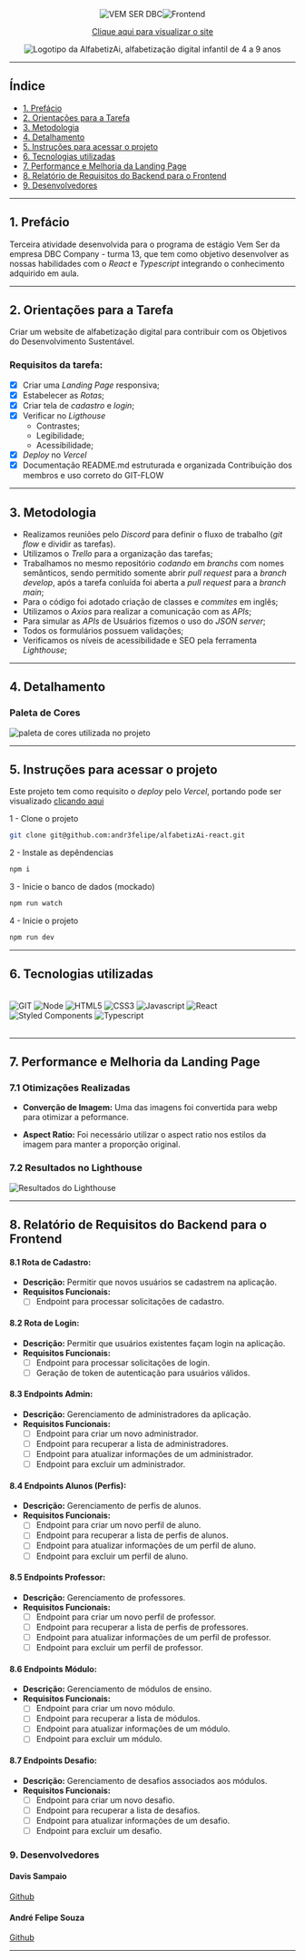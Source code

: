 <div align="center">
<p>
  <img src="https://img.shields.io/badge/VEM SER DBC-0169E6?style=for-the-badge" alt="VEM SER DBC"/><img src="https://img.shields.io/badge/FRONTEND-111?style=for-the-badge" alt="Frontend"/>
</p>

[Clique aqui para visualizar o site](https://alfabetiz-ai-react.vercel.app/)

<img align="center"  src="./src/assets/logotipo.svg" alt="Logotipo da AlfabetizAi, alfabetização digital infantil de 4 a 9 anos" title="Logotipo da AlfabetizAi"><br>

</div>
  
***

## Índice

- [1. Prefácio](#1-prefácio)
- [2. Orientações para a Tarefa](#2-orientações-para-a-tarefa)
- [3. Metodologia](#3-metodologia)
- [4. Detalhamento](#4-detalhamento)
- [5. Instruções para acessar o projeto](#5-instruções-para-acessar-o-projeto)
- [6. Tecnologias utilizadas](#6-tecnologias-utilizadas)
- [7. Performance e Melhoria da Landing Page](#7-performance-e-melhoria-da-landing-page)
- [8. Relatório de Requisitos do Backend para o Frontend](#8-relatório-de-requisitos-do-backend-para-o-frontend)
- [9. Desenvolvedores](#9-desenvolvedores)

---

## 1. Prefácio

Terceira atividade desenvolvida para o programa de estágio Vem Ser da empresa DBC Company - turma 13, que tem como objetivo desenvolver as nossas habilidades com o _React_ e _Typescript_ integrando o conhecimento adquirido em aula.

---

## 2. Orientações para a Tarefa

Criar um website de alfabetização digital para contribuir com os Objetivos do Desenvolvimento Sustentável.

### Requisitos da tarefa:

- [x] Criar uma _Landing Page_ responsiva;
- [x] Estabelecer as _Rotas_;
- [x] Criar tela de _cadastro_ e _login_;
- [x] Verificar no _Ligthouse_
  - Contrastes;
  - Legibilidade;
  - Acessibilidade;
- [x] _Deploy_ no _Vercel_
- [x] Documentação README.md estruturada e organizada
      Contribuição dos membros e uso correto do GIT-FLOW

---

## 3. Metodologia

- Realizamos reuniões pelo _Discord_ para definir o fluxo de trabalho (_git flow_ e dividir as tarefas).
- Utilizamos o _Trello_ para a organização das tarefas;
- Trabalhamos no mesmo repositório _codando_ em _branchs_ com nomes semânticos, sendo permitido somente abrir _pull request_ para a _branch develop_, após a tarefa conluída foi aberta a _pull request_ para a _branch main_;
- Para o código foi adotado criação de classes e _commites_ em inglês;
- Utilizamos o _Axios_ para realizar a comunicação com as _APIs_;
- Para simular as _APIs_ de Usuários fizemos o uso do _JSON server_;
- Todos os formulários possuem validações;
- Verificamos os níveis de acessibilidade e SEO pela ferramenta _Lighthouse_;

---

## 4. Detalhamento

### Paleta de Cores

<img src="./src/assets/paleta_cores.webp" alt="paleta de cores utilizada no projeto" title="Paleta de Cores">

---

## 5. Instruções para acessar o projeto

Este projeto tem como requisito o _deploy_ pelo _Vercel_, portando pode ser visualizado [clicando aqui](https://alfabetiz-ai-react.vercel.app/)

1 - Clone o projeto

```bash
git clone git@github.com:andr3felipe/alfabetizAi-react.git
```

2 - Instale as depêndencias

```bash
npm i
```

3 - Inicie o banco de dados (mockado)

```bash
npm run watch
```

4 - Inicie o projeto

```bash
npm run dev
```

---

## 6. Tecnologias utilizadas

<div>
<br>
<img title="GIT" alt="GIT" src="https://img.shields.io/badge/GIT-E44C30?style=for-the-badge&logo=git&logoColor=white">
<img title="Node" alt="Node" src="https://img.shields.io/badge/Node.js-43853D?style=for-the-badge&logo=node.js&logoColor=white">
<img title="HTML5" alt="HTML5" src="https://img.shields.io/badge/HTML5-E34F26?style=for-the-badge&logo=html5&logoColor=white">
<img title="CSS3" alt="CSS3" src="https://img.shields.io/badge/CSS3-1572B6?style=for-the-badge&logo=css3&logoColor=white">
<img title="Javascript" alt="Javascript" src="https://img.shields.io/badge/JavaScript-F7DF1E?style=for-the-badge&logo=javascript&logoColor=black">
<img title="React" alt="React" src="https://img.shields.io/badge/React-20232A?style=for-the-badge&logo=react&logoColor=61DAFB">
<img title="Styled Components" alt="Styled Components" src="https://img.shields.io/badge/styled--components-DB7093?style=for-the-badge&logo=styled-components&logoColor=white">
<img title="Typescript" alt="Typescript" src="https://img.shields.io/badge/TypeScript-007ACC?style=for-the-badge&logo=typescript&logoColor=white">
</div>

 <br>

---

## 7. Performance e Melhoria da Landing Page

### 7.1 Otimizações Realizadas

- **Converção de Imagem:** Uma das imagens foi convertida para webp para otimizar a peformance.

- **Aspect Ratio:** Foi necessário utilizar o aspect ratio nos estilos da imagem para manter a proporção original.

### 7.2 Resultados no Lighthouse

<img title="Resultados do Lighthouse" alt="Resultados do Lighthouse" src="./src/assets/lp_lighthouse.webp">

---

## 8. Relatório de Requisitos do Backend para o Frontend

#### 8.1 Rota de Cadastro:

- **Descrição:** Permitir que novos usuários se cadastrem na aplicação.
- **Requisitos Funcionais:**
  - [ ] Endpoint para processar solicitações de cadastro.

#### 8.2 Rota de Login:

- **Descrição:** Permitir que usuários existentes façam login na aplicação.
- **Requisitos Funcionais:**
  - [ ] Endpoint para processar solicitações de login.
  - [ ] Geração de token de autenticação para usuários válidos.

#### 8.3 Endpoints Admin:

- **Descrição:** Gerenciamento de administradores da aplicação.
- **Requisitos Funcionais:**
  - [ ] Endpoint para criar um novo administrador.
  - [ ] Endpoint para recuperar a lista de administradores.
  - [ ] Endpoint para atualizar informações de um administrador.
  - [ ] Endpoint para excluir um administrador.

#### 8.4 Endpoints Alunos (Perfis):

- **Descrição:** Gerenciamento de perfis de alunos.
- **Requisitos Funcionais:**
  - [ ] Endpoint para criar um novo perfil de aluno.
  - [ ] Endpoint para recuperar a lista de perfis de alunos.
  - [ ] Endpoint para atualizar informações de um perfil de aluno.
  - [ ] Endpoint para excluir um perfil de aluno.

#### 8.5 Endpoints Professor:

- **Descrição:** Gerenciamento de professores.
- **Requisitos Funcionais:**
  - [ ] Endpoint para criar um novo perfil de professor.
  - [ ] Endpoint para recuperar a lista de perfis de professores.
  - [ ] Endpoint para atualizar informações de um perfil de professor.
  - [ ] Endpoint para excluir um perfil de professor.

#### 8.6 Endpoints Módulo:

- **Descrição:** Gerenciamento de módulos de ensino.
- **Requisitos Funcionais:**
  - [ ] Endpoint para criar um novo módulo.
  - [ ] Endpoint para recuperar a lista de módulos.
  - [ ] Endpoint para atualizar informações de um módulo.
  - [ ] Endpoint para excluir um módulo.

#### 8.7 Endpoints Desafio:

- **Descrição:** Gerenciamento de desafios associados aos módulos.
- **Requisitos Funcionais:**
  - [ ] Endpoint para criar um novo desafio.
  - [ ] Endpoint para recuperar a lista de desafios.
  - [ ] Endpoint para atualizar informações de um desafio.
  - [ ] Endpoint para excluir um desafio.

### 9. Desenvolvedores

#### Davis Sampaio <br>

[Github](https://github.com/davislamenha)

#### André Felipe Souza <br>

[Github](https://github.com/andr3felipe)
<br>

---
